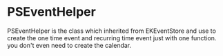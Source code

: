 # PSEventHelper
PSEventHelper is the class which inherited from EKEventStore and use to create the one time event and recurring time event just with one function. you don't even need to create the calendar.
